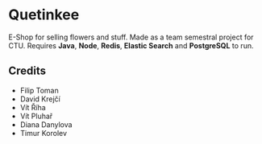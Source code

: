 # Quetinkee
E-Shop for selling flowers and stuff. Made as a team semestral project for CTU. Requires **Java**, **Node**, **Redis**, **Elastic Search** and **PostgreSQL** to run.

## Credits
- Filip Toman
- David Krejčí
- Vít Říha
- Vít Pluhař
- Diana Danylova
- Timur Korolev
